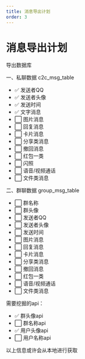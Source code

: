 ```yaml
---
title: 消息导出计划
order: 3
---
```


# 消息导出计划

导出数据库

一、私聊数据 c2c_msg_table

*   ✅ 发送者QQ
*   ✅ 发送者头像
*   ✅ 发送时间
*   ✅ 文字消息
*   ⬜ 图片消息
*   ⬜ 回复消息
*   ⬜ 卡片消息
*   ⬜ 分享类消息
*   ⬜ 撤回消息
*   ⬜ 红包一类
*   ⬜ 闪照
*   ⬜ 语音/视频通话
*   ⬜ 文件类消息



二、群聊数据 group_msg_table
*   ⬜ 群名称
*   ⬜ 群头像
*   ⬜ 发送者QQ
*   ⬜ 发送者头像
*   ⬜ 发送时间
*   ⬜ 图片消息
*   ⬜ 回复消息
*   ⬜ 卡片消息
*   ⬜ 分享类消息
*   ⬜ 撤回消息
*   ⬜ 红包一类
*   ⬜ 语音/视频通话
*   ⬜ 文件类消息

需要挖掘的api：

*   ✅ 群头像api
*   ⬜  群名称api
*   ✅ 用户头像api
*   ⬜  用户名称api


以上信息或许会从本地进行获取
